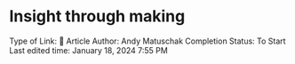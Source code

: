 # Insight through making

Type of Link: 📝 Article
Author: Andy Matuschak
Completion Status: To Start
Last edited time: January 18, 2024 7:55 PM